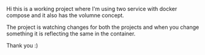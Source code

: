 Hi this is a working project where I'm using two service with docker compose and it also has the volumne concept.

The project is watching changes for both the projects and when you change something it is reflecting the same in the container.

Thank you :)